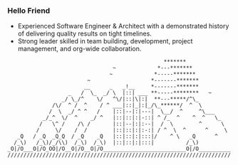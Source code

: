 ### Hello Friend

- Experienced Software Engineer & Architect with a demonstrated history of delivering quality results on tight timelines. 
- Strong leader skilled in team building, development, project management, and org-wide collaboration.

```
                                                 *******
                                 ~             *---*******
                                ~             *-----*******
                         ~                   *-------*******
                        __      _   _!__     *-------*******
                   _   /  \_  _/ \  |::| ___ **-----********   ~
                 _/ \_/^    \/   ^\/|::|\|:|  **---*****/^\_
              /\/  ^ /  ^    / ^ ___|::|_|:|_/\_******/  ^  \
             /  \  _/ ^ ^   /    |::|--|:|---|  \__/  ^     ^\___
           _/_^  \/  ^    _/ ^   |::|::|:|-::| ^ /_  ^    ^  ^   \_
          /   \^ /    /\ /       |::|--|:|:--|  /  \        ^      \
         /     \/    /  /        |::|::|:|:-:| / ^  \  ^      ^     \
   _Q   / _Q  _Q_Q  / _Q    _Q   |::|::|:|:::|/    ^ \   _Q      ^
  /_\)   /_\)/_/\\)  /_\)  /_\)  |::|::|:|:::|          /_\)
_O|/O___O|/O_OO|/O__O|/O__O|/O__________________________O|/O__________
//////////////////////////////////////////////////////////////////////
```
